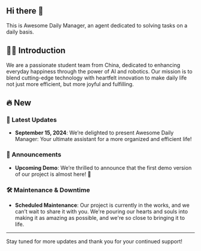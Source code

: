 ## Hi there 👋

This is Awesome Daily Manager, an agent dedicated to solving tasks on a daily basis.

## 🙋‍♀️ Introduction

We are a passionate student team from China, dedicated to enhancing everyday happiness through the power of AI and robotics. Our mission is to blend cutting-edge technology with heartfelt innovation to make daily life not just more efficient, but more joyful and fulfilling.

## 🔥 New

### 🚀 Latest Updates

- **September 15, 2024**: We’re delighted to present Awesome Daily Manager: Your ultimate assistant for a more organized and efficient life!

### 📢 Announcements

- **Upcoming Demo**: We’re thrilled to announce that the first demo version of our project is almost here! 🌟

### 🛠️ Maintenance & Downtime

- **Scheduled Maintenance**: Our project is currently in the works, and we can’t wait to share it with you. We're pouring our hearts and souls into making it as amazing as possible, and we're so close to bringing it to life.

---

Stay tuned for more updates and thank you for your continued support!

<!--

**Here are some ideas to get you started:**

🙋‍♀️ A short introduction - what is your organization all about?

🌈 Contribution guidelines - how can the community get involved?
👩‍💻 Useful resources - where can the community find your docs? Is there anything else the community should know?
🍿 Fun facts - what does your team eat for breakfast?
🧙 Remember, you can do mighty things with the power of [Markdown](https://docs.github.com/github/writing-on-github/getting-started-with-writing-and-formatting-on-github/basic-writing-and-formatting-syntax)
-->
